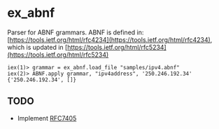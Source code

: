 ex_abnf
=======

Parser for ABNF grammars. ABNF is defined in: [https://tools.ietf.org/html/rfc4234](https://tools.ietf.org/html/rfc4234), which is updated in [https://tools.ietf.org/html/rfc5234](https://tools.ietf.org/html/rfc5234)


    iex(1)> grammar = ex_abnf.load_file "samples/ipv4.abnf"
    iex(2)> ABNF.apply grammar, "ipv4address", '250.246.192.34'
    {'250.246.192.34', []}

## TODO
 * Implement [RFC7405](https://tools.ietf.org/html/rfc7405)
